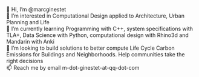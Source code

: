 👋 Hi, I’m @marcginestet\
👀 I’m interested in Computational Design applied to Architecture, Urban Planning and Life\
🌱 I’m currently learning Programming with C++, system specifications with TLA+, Data Science with Python, computational design with Rhino3d  and Mandarin with Anki\
💞️ I’m looking to build solutions to better compute Life Cycle Carbon Emissions for Buildings and Neighborhoods. Help communities take the right decisions\
📫 Reach me by email m-dot-ginestet-at-qq-dot-com
